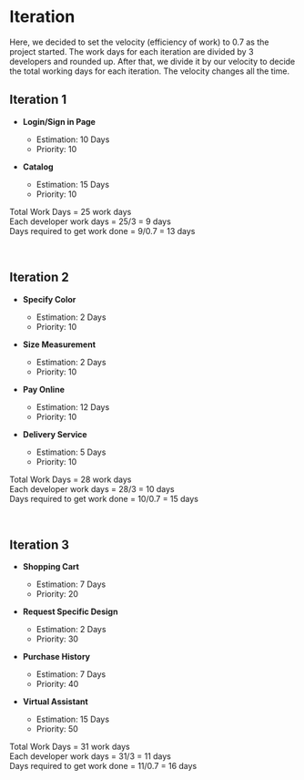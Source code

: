 # Iteration
Here, we decided to set the velocity (efficiency of work) to 0.7 as the project started. 
The work days for each iteration are divided by 3 developers and rounded up. 
After that, we divide it by our velocity to decide the total working days for each iteration. The velocity changes all the time.
</br>

## Iteration 1
- **Login/Sign in Page**
  - Estimation: 10 Days
  - Priority: 10

- **Catalog**
  - Estimation: 15 Days
  - Priority: 10

Total Work Days = 25 work days </br>
Each developer work days = 25/3 = 9 days </br>
Days required to get work done = 9/0.7 = 13 days

</br>

## Iteration 2
- **Specify Color**
  - Estimation: 2 Days
  - Priority: 10

- **Size Measurement**
  - Estimation: 2 Days
  - Priority: 10

- **Pay Online**
  - Estimation: 12 Days
  - Priority: 10

- **Delivery Service**
  - Estimation: 5 Days
  - Priority: 10

Total Work Days = 28 work days </br>
Each developer work days = 28/3 = 10 days </br>
Days required to get work done = 10/0.7 = 15 days

</br>

## Iteration 3
- **Shopping Cart**
  - Estimation: 7 Days
  - Priority: 20

- **Request Specific Design**
  - Estimation: 2 Days
  - Priority: 30

- **Purchase History**
  - Estimation: 7 Days
  - Priority: 40

- **Virtual Assistant**
  - Estimation: 15 Days
  - Priority: 50

Total Work Days = 31 work days </br>
Each developer work days = 31/3 = 11 days </br>
Days required to get work done = 11/0.7 = 16 days
